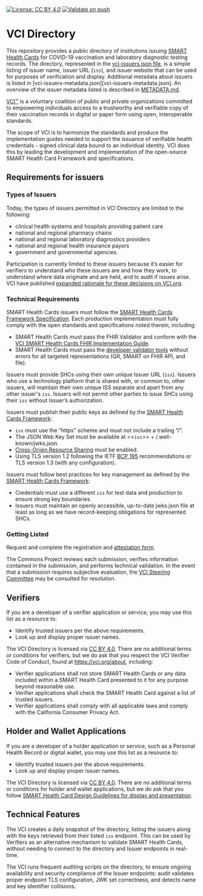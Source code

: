 [![License: CC BY 4.0](https://img.shields.io/badge/License-CC_BY_4.0-lightgrey.svg)](https://creativecommons.org/licenses/by/4.0/) [![Validate on push](https://github.com/the-commons-project/vci-directory/actions/workflows/validate-issuers-on-push.yaml/badge.svg)](https://github.com/the-commons-project/vci-directory/actions/workflows/validate-issuers-on-push.yaml)

# VCI Directory

This repository provides a public directory of institutions issuing [SMART Health Cards](https://smarthealth.cards) for COVID-19 vaccination and laboratory diagnostic testing records. The directory, represented in the [vci-issuers.json file](vci-issuers.json), is a simple listing of issuer name, issuer URL (`iss`), and issuer website that can be used for purposes of verification and display. Additional metadata about issuers is listed in [vci-issuers-metadata.json][vci-issuers-metadata.json]. An overview of the issuer metadata listed is described in [METADATA.md](METADATA.md).

[VCI™](https://vci.org) is a voluntary coalition of public and private organizations committed to empowering individuals access to a trustworthy and verifiable copy of their vaccination records in digital or paper form using open, interoperable standards. 

The scope of VCI is to harmonize the standards and produce the implementation guides needed to support the issuance of verifiable health credentials - signed clinical data bound to an individual identity. VCI does this by leading the development and implementation of the open-source SMART Health Card Framework and specifications.

## Requirements for issuers
### Types of Issuers
Today, the types of issuers permitted in VCI Directory are limited to the following:

- clinical health systems and hospitals providing patient care
- national and regional pharmacy chains
- national and regional laboratory diagnostics providers
- national and regional health insurance payors
- government and governmental agencies. 

Participation is currently limited to these issuers because it’s easier for verifiers to understand who these issuers are and how they work, to understand where data originate and are held, and to audit if issues arise. VCI have published [expanded rationale for these decisions on VCI.org](https://vci.org/updates/october-25th-2021).

### Technical Requirements
SMART Health Cards issuers must follow the [SMART Health Cards Framework Specification](https://spec.smarthealth.cards). Each production implementation must fully comply with the open standards and specifications noted therein, including:

- SMART Health Cards must pass the FHIR Validator and conform with the [VCI SMART Health Cards FHIR Implementation Guide](https://build.fhir.org/ig/dvci/vaccine-credential-ig/branches/main/conformance.html#validation).
- SMART Health Cards must pass the [developer validator tools](https://github.com/smart-on-fhir/health-cards-dev-tools) without errors for all targeted representations (QR, SMART on FHIR API, and file).

Issuers must provide SHCs using their own unique Issuer URL (`iss`). Issuers who use a technology platform that is shared with, or common to, other issuers, will maintain their own unique ISS separate and apart from any other issuer's `iss`. Issuers will not permit other parties to issue SHCs using their `iss` without Issuer’s authorization.

Issuers must publish their public keys as defined by the [SMART Health Cards Framework](https://spec.smarthealth.cards):

- `iss` must use the “https” scheme and must not include a trailing “/”.
- The JSON Web Key Set must be available at <<`iss`>> + /.well-known/jwks.json.
- [Cross-Origin Resource Sharing](https://developer.mozilla.org/en-US/docs/Web/HTTP/Headers/Access-Control-Allow-Origin) must be enabled.
- Using TLS version 1.2 following the IETF [BCP 195](https://www.rfc-editor.org/info/bcp195) recommendations or TLS version 1.3 (with any configuration).

Issuers must follow best practices for key management as defined by the [SMART Health Cards Framework](https://spec.smarthealth.cards): 

- Credentials must use a different `iss` for test data and production to ensure strong key boundaries. 
- Issuers must maintain an openly accessible, up-to-date jwks.json file at least as long as we have record-keeping obligations for represented SHCs.

### Getting Listed
Request and complete the registration and [attestation form](https://www.commontrustnetwork.org/joinhealth).

The Commons Project reviews each submission, verifies information contained in the submission, and performs technical validation. In the event that a submission requires subjective evaluation, the [VCI Steering Committee](https://vci.org/about) may be consulted for resolution.

## Verifiers
If you are a developer of a verifier application or service, you may use this list as a resource to:

- Identify trusted issuers per the above requirements.
- Look up and display proper issuer names.

The VCI Directory is licensed via [CC BY 4.0](https://creativecommons.org/licenses/by/4.0/). There are no additional terms or conditions for verifiers, but we do ask that you respect the VCI Verifier Code of Conduct, found at https://vci.org/about, including:

- Verifier applications shall not store SMART Health Cards or any data included within a SMART Health Card presented to it for any purpose beyond reasonable use.
- Verifier applications shall check the SMART Health Card against a list of trusted issuers.
- Verifier applications shall comply with all applicable laws and comply with the California Consumer Privacy Act.

## Holder and Wallet Applications
If you are a developer of a holder application or service, such as a Personal Health Record or digital wallet, you may use this list as a resource to:

- Identify trusted issuers per the above requirements.
- Look up and display proper issuer names.

The VCI Directory is licensed via [CC BY 4.0](https://creativecommons.org/licenses/by/4.0/). There are no additional terms or conditions for holder and wallet applications, but we do ask that you follow [SMART Health Card Design Guidelines for display and presentation](https://github.com/smart-on-fhir/health-cards-designs).

## Technical Features
The VCI creates a daily snapshot of the directory, listing the issuers along with the keys retrieved from their listed `iss` endpoint. This can be used by Verifiers as an alternative mechanism to validate SMART Health Cards, without needing to connect to the directory and Issuer endpoints in real-time.

The VCI runs frequent auditing scripts on the directory, to ensure ongoing availability and security compliance of the Issuer endpoints: audit validates proper endpoint TLS configuration, JWK set correctness, and detects name and key identifier collisions.
